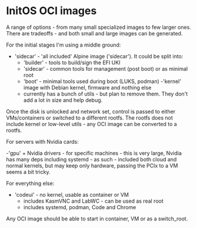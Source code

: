 # InitOS OCI images

A range of options - from many small specialized images to few larger ones. There are tradeoffs - and both small and large images can be generated.

For the initial stages I'm using a middle ground:
- 'sidecar' - 'all included' Alpine image ('sidecar'). It could be split into:
    - 'builder' - tools to build/sign the EFI UKI
    - 'sidecar' - common tools for management (post boot) or as minimal root
    - 'boot' - minimal tools used during boot (LUKS, podman)
-'kernel' image with Debian kernel, firmware and nothing else
    - currently has a bunch of utils - but plan to remove them. They don't add a lot in size and help debug.


Once the disk is unlocked and network set, control is passed to 
either VMs/containers or switched to a different rootfs. The 
rootfs does not include kernel or low-level utils - any OCI image
can be converted to a rootfs.

For servers with Nvidia cards:

-'gpu' + Nvidia drivers - for specific machines
    - this is very large, Nvidia has many deps including systemd
    - as such - included both cloud and normal kernels, but may keep only hardware, passing the PCIx to a VM seems a bit tricky.

For everything else:

- 'codeui' - no kernel, usable as container or VM
    - includes KasmVNC and LabWC - can be used as real root
    - includes systemd, podman, Code and Chrome

Any OCI image should be able to start in container, VM or as a switch_root.
